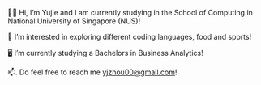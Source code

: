 👋🏼  Hi, I’m Yujie and I am currently studying in the School of Computing in National University of Singapore (NUS)! 

🤩  I’m interested in exploring different coding languages, food and sports! 

🖥  I’m currently studying a Bachelors in Business Analytics! 

📫. Do feel free to reach me yjzhou00@gmail.com!
<!---
hiimyj/hiimyj is a ✨ special ✨ repository because its `README.md` (this file) appears on your GitHub profile.
You can click the Preview link to take a look at your changes.
--->

